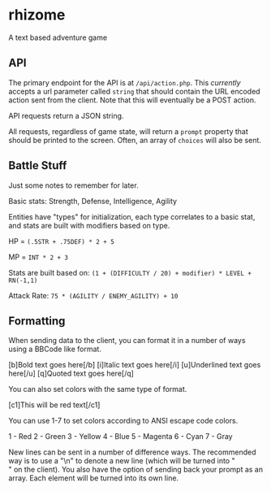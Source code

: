rhizome
=======

A text based adventure game

## API
The primary endpoint for the API is at `/api/action.php`. This _currently_
accepts a url parameter called `string` that should contain the URL encoded
action sent from the client. Note that this will eventually be a POST action.

API requests return a JSON string.

All requests, regardless of game state, will return a `prompt` property that
should be printed to the screen. Often, an array of `choices` will also be
sent.

## Battle Stuff
Just some notes to remember for later.

Basic stats: Strength, Defense, Intelligence, Agility

Entities have "types" for initialization, each type correlates to a basic stat,
and stats are built with modifiers based on type.

HP = `(.5STR + .75DEF) * 2 + 5`

MP = `INT * 2 + 3`

Stats are built based on: `(1 + (DIFFICULTY / 20) + modifier) * LEVEL + RN(-1,1)`

Attack Rate:
`75 * (AGILITY / ENEMY_AGILITY) + 10`

## Formatting
When sending data to the client, you can format it in a number of ways using a BBCode like format.

[b]Bold text goes here[/b]
[i]Italic text goes here[/i]
[u]Underlined text goes here[/u]
[q]Quoted text goes here[/q]

You can also set colors with the same type of format.

[c1]This will be red text[/c1]

You can use 1-7 to set colors according to ANSI escape code colors.

1 - Red
2 - Green
3 - Yellow
4 - Blue
5 - Magenta
6 - Cyan
7 - Gray

New lines can be sent in a number of difference ways.  The recommended way is to use a "\n" to denote
a new line (which will be turned into "<br>" on the client).  You also have the option of sending back
your prompt as an array.  Each element will be turned into its own line.
